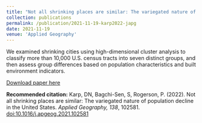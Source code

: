 ```yaml
---
title: "Not all shrinking places are similar: The variegated nature of population decline in the United States."
collection: publications
permalink: /publication/2021-11-19-karp2022-japg
date: 2021-11-19
venue: 'Applied Geography'
---
```

We examined shrinking cities using high-dimensional cluster analysis to classify more than 10,000 U.S. census tracts into seven distinct groups, and then assess group differences based on population characteristics and built environment indicators.

[Download paper here](http://davidkarp.xyz/papers/karp2022-JAPG.pdf)

<b>Recommended citation:</b> Karp, DN, Bagchi-Sen, S, Rogerson, P. (2022). Not all shrinking places are similar: The variegated nature of population decline in the United States. <i>Applied Geography, 138</i>, 102581. [doi:10.1016/j.apgeog.2021.102581](http://doi.org/10.1016/j.apgeog.2021.102581)
